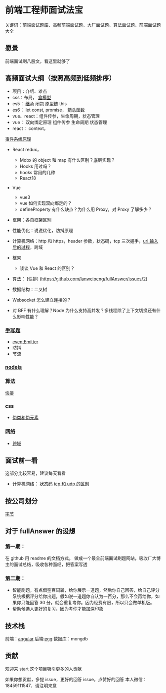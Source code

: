 # 前端工程师面试法宝

关键词：前端面试题库、高频前端面试题、大厂面试题、算法面试题、前端面试题大全

## 愿景

前端面试刷八股文，看这里就够了

## 高频面试大纲（按照高频到低频排序）

- 项目：介绍、难点
- css：布局，
  [盒模型](https://github.com/lanweipeng/fullAnswer/issues/7)
- es5：
  [继承](https://github.com/lanweipeng/fullAnswer/issues/3)
  闭包
  原型链
  this
- es6：
  let
  const,
  promise，
  [箭头函数](https://github.com/lanweipeng/fullAnswer/issues/8)
- vue、react：组件传参，生命周期，状态管理
- vue：
  双向绑定原理
  组件传参
  生命周期
  状态管理
- react：
  context，

[事件系统原理](https://github.com/lanweipeng/fullAnswer/issues/3)

- React
  redux，
  - Mobx 的 object 和 map 有什么区别？底层实现？
  - Hooks 用过吗？
  - hooks 常用的几种
  - React18
- Vue
  - vue3
  - vue 如何实现双向绑定的？
  - defineProperty 有什么缺点？为什么用 Proxy，对 Proxy 了解多少？
- 框架：各自框架区别
- 性能优化：说说优化，防抖原理
- 计算机网络：http 和 https，header 参数，状态码，tcp 三次握手，[url 输入后的过程](https://github.com/lanweipeng/fullAnswer/issues/1)，跨域
- 框架
  - 谈谈 Vue 和 React 的区别？
- 算法：
  [快排]
  (https://github.com/lanweipeng/fullAnswer/issues/2)
- 数据结构：二叉树

- Websocket 怎么建立连接的？
- 对 BFF 有什么理解？Node 为什么支持高并发？多线程除了上下文切换还有什么影响性能？

### [手写题](interview/handwritten/README.md)

- [eventEmitter](interview/handwritten/eventEmitter/eventEmitter.md)
- 防抖
- 节流

### [nodejs](interview/node/README.md)

### 算法

[快排](https://github.com/lanweipeng/fullAnswer/issues/2)

### css

- [伪类和伪元素](https://github.com/lanweipeng/fullAnswer/issues/9)

### 网络

- [跨域](https://github.com/lanweipeng/fullAnswer/issues/10)

## 面试前一看

这部分比较容易，建议每天看看

- 计算机网络：
  [状态码](https://github.com/lanweipeng/fullAnswer/issues/12)
  [tcp 和 udp 的区别](https://github.com/lanweipeng/fullAnswer/issues/13)

## 按公司划分

[字节](https://github.com/lanweipeng/fullAnswer/blob/master/compony/bytedance.md)

## 对于 fullAnswer 的设想

### 第一期：

在 github 用 readme 的文档方式。
做成一个最全前端面试刷题网站，吸收广大博主的面试总结，吸收各种面经，把答案写透

### 第二期：

- 智能刷题，有点借鉴百词斩，给你展示一道题，然后你自己回答，给自己评分
  系统根据评分给你出题，假如说一道题你自认为一百分，那么不会再给你，如果你只能回答 30 分，就会重复考你。因为经费有限，所以只会做单机版。
- 帮助候选人更好的复习，因为考你才能加深印象

## 技术栈

前端：[angular](https://angular.cn/start)
后端:[egg](https://eggjs.org/en/intro/quickstart.html)
数据库：mongdb

## 贡献

欢迎来 start 这个项目吸引更多的人贡献

如果你想贡献，多提 issue，更好的回答 issue，点赞好的回答
本人微信：18459111547，请注明来意
